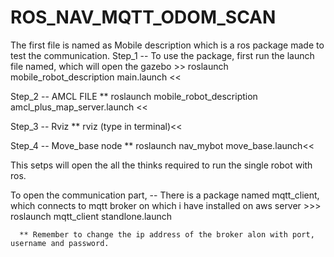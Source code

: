 # ROS_NAV_MQTT_ODOM_SCAN

The first file is named as Mobile description which is a ros package made to test the communication. 
  Step_1 -- To use the package, first run the launch file named, which will open the gazebo
              >> roslaunch mobile_robot_description main.launch <<
              
  Step_2 --  AMCL FILE
              ** roslaunch mobile_robot_description amcl_plus_map_server.launch <<
  
  Step_3 --  Rviz
              ** rviz  (type in terminal)<<
              
  Step_4 --  Move_base node
              ** roslaunch nav_mybot move_base.launch<<
              
This setps will open the all the thinks required to run the single robot with ros. 


To open the communication part, 
  -- There is a package named mqtt_client, which connects to mqtt broker on which i have installed on aws server
      >>> roslaunch mqtt_client standlone.launch
      
      ** Remember to change the ip address of the broker alon with port, username and password. 
  
  
